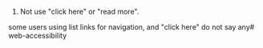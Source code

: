 1. Not use "click here" or "read more".

some users using list links for navigation, and "click here" do not say any# web-accessibility
